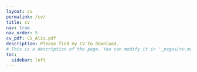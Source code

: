 ```yaml
---
layout: cv
permalink: /cv/
title: cv
nav: true
nav_order: 5
cv_pdf: CV_Alix.pdf
description: Please find my CV to download.
# This is a description of the page. You can modify it in '_pages/cv.md'. You can also change or remove the top pdf download button.
toc:
  sidebar: left
---
```

